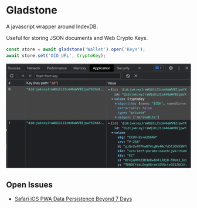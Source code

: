 # Gladstone

A javascript wrapper around IndexDB.

Useful for storing JSON documents and Web Crypto Keys.


```js
const store = await gladstone('Wallet').open('Keys');
await store.set('DID_URL', CryptoKey);
```

<img src="./image.png" alt="example stored data"/>

## Open Issues

- [Safari iOS PWA Data Persistence Beyond 7 Days](https://developer.apple.com/forums/thread/710157)